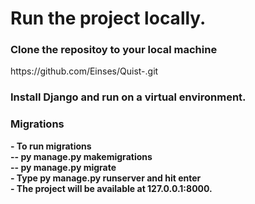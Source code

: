 <h1>Run the project locally.</h1>

<h3>Clone the repositoy to your local machine </h3>
https://github.com/Einses/Quist-.git<br>
<h3>Install Django and run on a virtual environment.<h3>
<h3>Migrations</h3>
<b>- To run migrations</b>
<br>
<b>-- py manage.py makemigrations</b>
<br>
<b>-- py manage.py migrate</b>

<br>
<b>- Type py manage.py runserver and hit enter</b>
<br>
<b>- The project will be available at 127.0.0.1:8000.</b>
